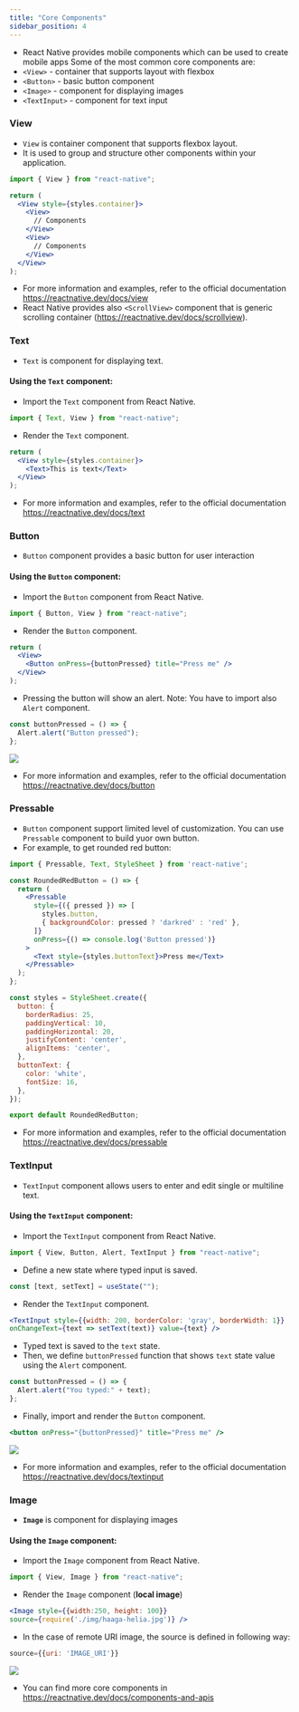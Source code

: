 ```yaml
---
title: "Core Components"
sidebar_position: 4
---
```

- React Native provides mobile components which can be used to create mobile apps
Some of the most common core components are:
- `<View>` - container that supports layout with flexbox
- `<Button>` - basic button component
- `<Image>` - component for displaying images
- `<TextInput>` - component for text input

### View 
- `View` is container component that supports flexbox layout.
- It is used to group and structure other components within your application. 

```jsx
import { View } from "react-native";

return (
  <View style={styles.container}>
    <View>
      // Components
    </View>
    <View>
      // Components
    </View>
  </View>
);
```
- For more information and examples, refer to the official documentation https://reactnative.dev/docs/view
- React Native provides also `<ScrollView>` component that is generic scrolling container (https://reactnative.dev/docs/scrollview).

### Text
- `Text` is component for displaying text.

#### Using the `Text` component:
- Import the `Text` component from React Native.

```js
import { Text, View } from "react-native";
```
- Render the `Text` component.
```jsx
return (
  <View style={styles.container}>
    <Text>This is text</Text>
  </View>
);
```
- For more information and examples, refer to the official documentation https://reactnative.dev/docs/text

### Button
- `Button` component provides a basic button for user interaction

#### Using the `Button` component:
- Import the `Button` component from React Native.
```js
import { Button, View } from "react-native";
```
- Render the `Button` component.

```jsx
return (
  <View>
    <Button onPress={buttonPressed} title="Press me" />
  </View>
);
```
- Pressing the button will show an alert. Note: You have to import also `Alert` component.
```js
const buttonPressed = () => {
  Alert.alert("Button pressed");
};
```
![](img/button.png)

- For more information and examples, refer to the official documentation https://reactnative.dev/docs/button

### Pressable
- `Button` component support limited level of customization. You can use `Pressable` component to build yuor own button.
- For example, to get rounded red button:
```jsx
import { Pressable, Text, StyleSheet } from 'react-native';

const RoundedRedButton = () => {
  return (
    <Pressable
      style={({ pressed }) => [
        styles.button,
        { backgroundColor: pressed ? 'darkred' : 'red' },
      ]}
      onPress={() => console.log('Button pressed')}
    >
      <Text style={styles.buttonText}>Press me</Text>
    </Pressable>
  );
};

const styles = StyleSheet.create({
  button: {
    borderRadius: 25,
    paddingVertical: 10,
    paddingHorizontal: 20,
    justifyContent: 'center',
    alignItems: 'center',
  },
  buttonText: {
    color: 'white',
    fontSize: 16,
  },
});

export default RoundedRedButton;

```
- For more information and examples, refer to the official documentation https://reactnative.dev/docs/pressable

### TextInput
- `TextInput` component allows users to enter and edit single or multiline text.

#### Using the `TextInput` component:
- Import the `TextInput` component from React Native.

```js
import { View, Button, Alert, TextInput } from "react-native";
```

- Define a new state where typed input is saved.

```js
const [text, setText] = useState("");
```
- Render the `TextInput` component.
```jsx
<TextInput style={{width: 200, borderColor: 'gray', borderWidth: 1}}
onChangeText={text => setText(text)} value={text} />
```
- Typed text is saved to the `text` state.
- Then, we define `buttonPressed` function that shows `text` state value using the `Alert` component.

```js
const buttonPressed = () => {
  Alert.alert("You typed:" + text);
};
```
- Finally, import and render the `Button` component.
```jsx
<button onPress="{buttonPressed}" title="Press me" />
```
![](img/textinput.png)

- For more information and examples, refer to the official documentation https://reactnative.dev/docs/textinput

### Image
- **`Image`** is component for displaying images

#### Using the `Image` component:
- Import the `Image` component from React Native.

```js
import { View, Image } from "react-native";
```

- Render the `Image` component (**local image**)

```jsx
<Image style={{width:250, height: 100}}
source={require('./img/haaga-helia.jpg')} />
```
- In the case of remote URI image, the source is defined in following way:
```jsx
source={{uri: 'IMAGE_URI'}}
```

![](img/image.png)

- You can find more core components in https://reactnative.dev/docs/components-and-apis